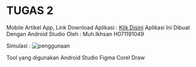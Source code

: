 # TUGAS 2
Mobile Artikel App,
Link Download Aplikasi : <a href="https://drive.google.com/drive/u/3/folders/1hKMsRDP9-XRitmdS6xtrQy9PhZHcy9Z8">Klik Disini</a>
Aplikasi Ini Dibuat Dengan Android Studio
Oleh :
Muh.Ikhsan
H071191049

Simulasi  :
![penggunaan](https://user-images.githubusercontent.com/54715920/110640881-4f70f580-81ec-11eb-8b7b-594511014014.gif)

Tool yang digunakan
Android Studio
Figma
Corel Draw
